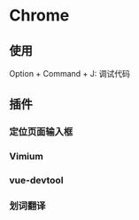 



# Chrome

## 使用

Option + Command + J: 调试代码

## 插件

### 定位页面输入框

### Vimium

### vue-devtool

### 划词翻译

